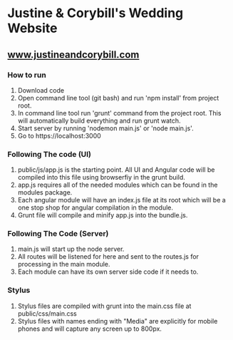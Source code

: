# Justine & Corybill's Wedding Website
## www.justineandcorybill.com

### How to run
1. Download code
2. Open command line tool (git bash) and run 'npm install' from project root.
2. In command line tool run 'grunt' command from the project root.  This will automatically build everything and run grunt watch.
3. Start server by running 'nodemon main.js' or 'node main.js'.
4. Go to https://localhost:3000

### Following The code (UI)
1. public/js/app.js is the starting point.  All UI and Angular code will be compiled into this file using browserfiy in the grunt build.
2. app.js requires all of the needed modules which can be found in the modules package.
3. Each angular module will have an index.js file at its root which will be a one stop shop for angular compilation in the module.
4. Grunt file will compile and minify app.js into the bundle.js.

### Following The Code (Server)
1. main.js will start up the node server.
2. All routes will be listened for here and sent to the routes.js for processing in the main module.
3. Each module can have its own server side code if it needs to.

### Stylus
1. Stylus files are compiled with grunt into the main.css file at public/css/main.css
2. Stylus files with names ending with "Media" are explicitly for mobile phones and will capture any screen up to 800px.